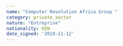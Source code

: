 ```yaml
---
name: "Computer Revolution Africa Group "
category: private_sector
nature: "Entreprise"
nationality: KEN
date_signed: '2018-11-12'
---
```

    